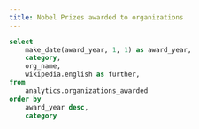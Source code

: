 ```yaml
---
title: Nobel Prizes awarded to organizations
---
```


```sql organizations_awarded
select
    make_date(award_year, 1, 1) as award_year,
    category,
    org_name,
    wikipedia.english as further,
from
    analytics.organizations_awarded
order by
    award_year desc,
    category
```

<DataTable data={organizations_awarded} search="true" rowShading="true">
    <Column id="award_year" label="Year" fmt="yyyy" align="left" />
    <Column id="category" label="Category" />
    <Column id="org_name" label="Organization" />
    <Column id="further" contentType="link" linkLabel="Wikipedia &rarr;" align="right" />
</DataTable>
